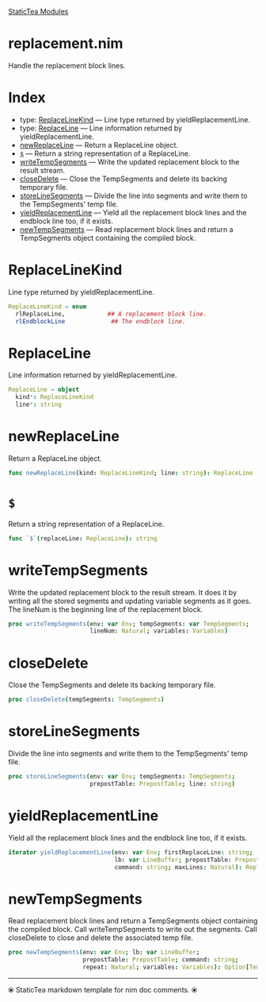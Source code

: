 [StaticTea Modules](/)

# replacement.nim

Handle the replacement block lines.

# Index

* type: [ReplaceLineKind](#user-content-a0) &mdash; Line type returned by yieldReplacementLine.
* type: [ReplaceLine](#user-content-a1) &mdash; Line information returned by yieldReplacementLine.
* [newReplaceLine](#user-content-a2) &mdash; Return a ReplaceLine object.
* [`$`](#user-content-a3) &mdash; Return a string representation of a ReplaceLine.
* [writeTempSegments](#user-content-a4) &mdash; Write the updated replacement block to the result stream.
* [closeDelete](#user-content-a5) &mdash; Close the TempSegments and delete its backing temporary file.
* [storeLineSegments](#user-content-a6) &mdash; Divide the line into segments and write them to the TempSegments' temp file.
* [yieldReplacementLine](#user-content-a7) &mdash; Yield all the replacement block lines and the endblock line too, if it exists.
* [newTempSegments](#user-content-a8) &mdash; Read replacement block lines and return a TempSegments object containing the compiled block.

# <a id="a0"></a>ReplaceLineKind

Line type returned by yieldReplacementLine.

```nim
ReplaceLineKind = enum
  rlReplaceLine,            ## A replacement block line.
  rlEndblockLine             ## The endblock line.
```


# <a id="a1"></a>ReplaceLine

Line information returned by yieldReplacementLine.

```nim
ReplaceLine = object
  kind*: ReplaceLineKind
  line*: string

```


# <a id="a2"></a>newReplaceLine

Return a ReplaceLine object.

```nim
func newReplaceLine(kind: ReplaceLineKind; line: string): ReplaceLine
```


# <a id="a3"></a>`$`

Return a string representation of a ReplaceLine.

```nim
func `$`(replaceLine: ReplaceLine): string
```


# <a id="a4"></a>writeTempSegments

Write the updated replacement block to the result stream.  It does it by writing all the stored segments and updating variable segments as it goes. The lineNum is the beginning line of the replacement block.

```nim
proc writeTempSegments(env: var Env; tempSegments: var TempSegments;
                       lineNum: Natural; variables: Variables)
```


# <a id="a5"></a>closeDelete

Close the TempSegments and delete its backing temporary file.

```nim
proc closeDelete(tempSegments: TempSegments)
```


# <a id="a6"></a>storeLineSegments

Divide the line into segments and write them to the TempSegments' temp file.

```nim
proc storeLineSegments(env: var Env; tempSegments: TempSegments;
                       prepostTable: PrepostTable; line: string)
```


# <a id="a7"></a>yieldReplacementLine

Yield all the replacement block lines and the endblock line too, if it exists.

```nim
iterator yieldReplacementLine(env: var Env; firstReplaceLine: string;
                              lb: var LineBuffer; prepostTable: PrepostTable;
                              command: string; maxLines: Natural): ReplaceLine
```


# <a id="a8"></a>newTempSegments

Read replacement block lines and return a TempSegments object containing the compiled block. Call writeTempSegments to write out the segments. Call closeDelete to close and delete the associated temp file.

```nim
proc newTempSegments(env: var Env; lb: var LineBuffer;
                     prepostTable: PrepostTable; command: string;
                     repeat: Natural; variables: Variables): Option[TempSegments]
```



---
⦿ StaticTea markdown template for nim doc comments. ⦿
